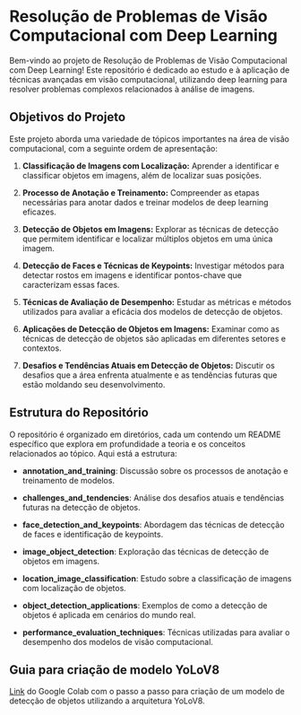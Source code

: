 # Resolução de Problemas de Visão Computacional com Deep Learning

Bem-vindo ao projeto de Resolução de Problemas de Visão Computacional com Deep Learning! Este repositório é dedicado ao estudo e à aplicação de técnicas avançadas em visão computacional, utilizando deep learning para resolver problemas complexos relacionados à análise de imagens.

## Objetivos do Projeto

Este projeto aborda uma variedade de tópicos importantes na área de visão computacional, com a seguinte ordem de apresentação:

1. **Classificação de Imagens com Localização:** Aprender a identificar e classificar objetos em imagens, além de localizar suas posições.
  
2. **Processo de Anotação e Treinamento:** Compreender as etapas necessárias para anotar dados e treinar modelos de deep learning eficazes.

3. **Detecção de Objetos em Imagens:** Explorar as técnicas de detecção que permitem identificar e localizar múltiplos objetos em uma única imagem.

4. **Detecção de Faces e Técnicas de Keypoints:** Investigar métodos para detectar rostos em imagens e identificar pontos-chave que caracterizam essas faces.

5. **Técnicas de Avaliação de Desempenho:** Estudar as métricas e métodos utilizados para avaliar a eficácia dos modelos de detecção de objetos.

6. **Aplicações de Detecção de Objetos em Imagens:** Examinar como as técnicas de detecção de objetos são aplicadas em diferentes setores e contextos.

7. **Desafios e Tendências Atuais em Detecção de Objetos:** Discutir os desafios que a área enfrenta atualmente e as tendências futuras que estão moldando seu desenvolvimento.

## Estrutura do Repositório

O repositório é organizado em diretórios, cada um contendo um README específico que explora em profundidade a teoria e os conceitos relacionados ao tópico. Aqui está a estrutura:

- **annotation_and_training**: Discussão sobre os processos de anotação e treinamento de modelos.
  
- **challenges_and_tendencies**: Análise dos desafios atuais e tendências futuras na detecção de objetos.

- **face_detection_and_keypoints**: Abordagem das técnicas de detecção de faces e identificação de keypoints.

- **image_object_detection**: Exploração das técnicas de detecção de objetos em imagens.

- **location_image_classification**: Estudo sobre a classificação de imagens com localização de objetos.

- **object_detection_applications**: Exemplos de como a detecção de objetos é aplicada em cenários do mundo real.

- **performance_evaluation_techniques**: Técnicas utilizadas para avaliar o desempenho dos modelos de visão computacional.

## Guia para criação de modelo YoLoV8
[Link](https://colab.research.google.com/drive/1sjYxS9FvXsao7FVWwHQ97MSS8Fg0Adi6?usp=sharing) do Google Colab com o passo a passo para criação de um modelo de detecção de objetos utilizando a arquitetura YoLoV8.